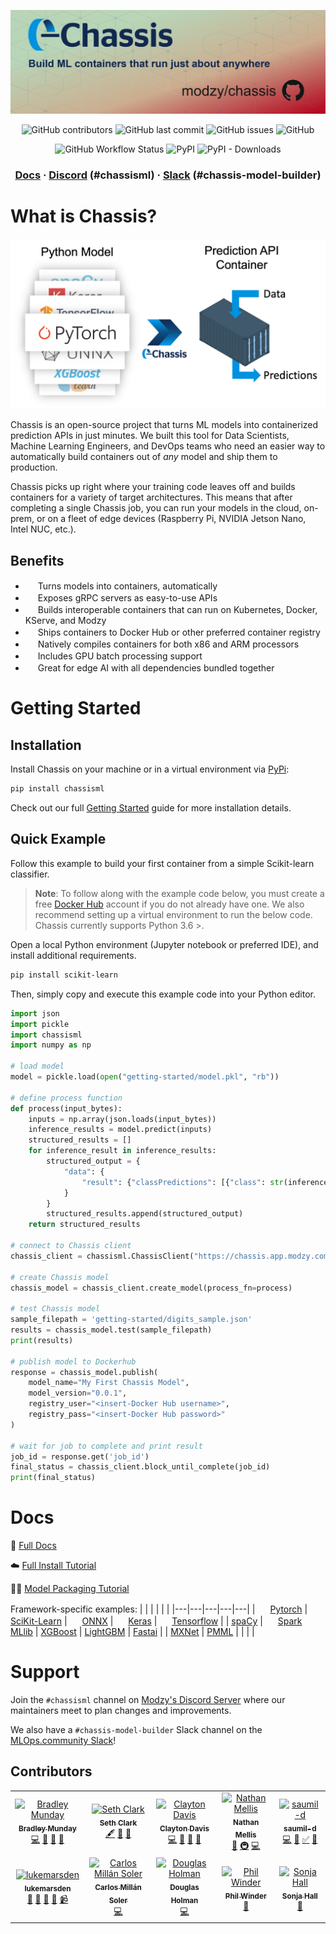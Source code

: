 <div align="center">

<!-- ![chassis-banner-v1.3.png](https://raw.githubusercontent.com/modzy/chassis/main/chassis-banner-v1.3.png) -->
![chassis-banner-v1.3.png](./chassis-banner-v1.3.png)

![GitHub contributors](https://img.shields.io/github/contributors/modzy/chassis?logo=GitHub&style=flat)
![GitHub last commit](https://img.shields.io/github/last-commit/modzy/chassis?logo=GitHub&style=flat)
![GitHub issues](https://img.shields.io/github/issues-raw/modzy/chassis?logo=github&style=flat)
![GitHub](https://img.shields.io/github/license/modzy/chassis?logo=apache&style=flat)

![GitHub Workflow Status](https://img.shields.io/github/workflow/status/modzy/chassis/CI?logo=github)
![PyPI](https://img.shields.io/pypi/v/chassisml?logo=pypi&style=flat)
![PyPI - Downloads](https://img.shields.io/pypi/dm/chassisml?logo=pypi&style=flat)

<h3 align="center">
  <a href="https://chassis.ml">Docs</a>
  <span> · </span>
  <a href="https://discord.gg/anSeEj8ARg">Discord</a> (#chassisml)
  <span> · </span>
  <a href="https://go.mlops.community/slack">Slack</a> (#chassis-model-builder)
  
</h3>

</div>

# What is Chassis?
<div align="center">

<!-- <img src="https://raw.githubusercontent.com/modzy/chassis/main/docs/docs/images/what-is-chassis.png" alt="what-is-chassis-diagram" width="650"/> -->

<img src="./docs/docs/images/what-is-chassis.png" alt="what-is-chassis-diagram" width="650"/>

<br>

</div>

Chassis is an open-source project that turns ML models into containerized prediction APIs in just minutes. We built this tool for Data Scientists, Machine Learning Engineers, and DevOps teams who need an easier way to automatically build containers out of *any* model and ship them to production.

Chassis picks up right where your training code leaves off and builds containers for a variety of target architectures. This means that after completing a single Chassis job, you can run your models in the cloud, on-prem, or on a fleet of edge devices (Raspberry Pi, NVIDIA Jetson Nano, Intel NUC, etc.).

## Benefits
<!-- JSDelivr -->
<!-- * <img height="16" width="16" src="https://cdn.jsdelivr.net/npm/simple-icons@v5/icons/docker.svg" /> Turns models into containers, automatically -->
<!-- * <img height="16" width="16" src="https://cdn.jsdelivr.net/npm/simple-icons@v5/icons/linuxfoundation.svg" /> Exposes gRPC servers as easy-to-use APIs
* <img height="16" width="16" src="https://cdn.jsdelivr.net/npm/simple-icons@v5/icons/kubernetes.svg" /> Builds interoperable containers that can run on Kubernetes, Docker, KServe, and Modzy
* <img height="16" width="16" src="https://cdn.jsdelivr.net/npm/simple-icons@v5/icons/docker.svg" /> Ships containers to Docker Hub or preferred registry
* <img height="16" width="16" src="https://cdn.jsdelivr.net/npm/simple-icons@v5/icons/intel.svg" /> Natively compiles containers for both x86 and ARM processors
* <img height="16" width="16" src="https://cdn.jsdelivr.net/npm/simple-icons@v5/icons/nvidia.svg" /> Includes GPU batch processing support
* <img height="16" width="16" src="https://cdn.jsdelivr.net/npm/simple-icons@v5/icons/arm.svg" /> Great for edge AI with all dependencies bundled together -->

* <img height="16" width="16" src="https://cdn.simpleicons.org/docker/0092DF" /> Turns models into containers, automatically
* <img height="16" width="16" src="https://cdn.simpleicons.org/linuxfoundation/0092DF" /> Exposes gRPC servers as easy-to-use APIs
* <img height="16" width="16" src="https://cdn.simpleicons.org/kubernetes/0092DF" /> Builds interoperable containers that can run on Kubernetes, Docker, KServe, and Modzy
* <img height="16" width="16" src="https://cdn.simpleicons.org/docker/0092DF" /> Ships containers to Docker Hub or other preferred container registry
* <img height="16" width="16" src="https://cdn.simpleicons.org/intel/0092DF" /> Natively compiles containers for both x86 and ARM processors
* <img height="16" width="16" src="https://cdn.simpleicons.org/nvidia/0092DF" /> Includes GPU batch processing support
* <img height="16" width="16" src="https://cdn.simpleicons.org/arm/0092DF" /> Great for edge AI with all dependencies bundled together

<!-- <br>

* <img height="16" width="16" src="https://cdn.simpleicons.org/docker/B73643" /> Turns models into containers, automatically
* <img height="16" width="16" src="https://cdn.simpleicons.org/linuxfoundation/B73643" /> Exposes gRPC servers as easy-to-use APIs
* <img height="16" width="16" src="https://cdn.simpleicons.org/kubernetes/B73643" /> Builds interoperable containers that can run on Kubernetes, Docker, KServe, and Modzy
* <img height="16" width="16" src="https://cdn.simpleicons.org/docker/B73643" /> Ships containers to Docker Hub or preferred registry
* <img height="16" width="16" src="https://cdn.simpleicons.org/intel/B73643" /> Natively compiles containers for both x86 and ARM processors
* <img height="16" width="16" src="https://cdn.simpleicons.org/nvidia/B73643" /> Includes GPU batch processing support
* <img height="16" width="16" src="https://cdn.simpleicons.org/arm/B73643" /> Great for edge AI with all dependencies bundled together

<br>

* <img height="16" width="16" src="https://cdn.simpleicons.org/docker/BFD9BF" /> Turns models into containers, automatically
* <img height="16" width="16" src="https://cdn.simpleicons.org/linuxfoundation/BFD9BF" /> Exposes gRPC servers as easy-to-use APIs
* <img height="16" width="16" src="https://cdn.simpleicons.org/kubernetes/BFD9BF" /> Builds interoperable containers that can run on Kubernetes, Docker, KServe, and Modzy
* <img height="16" width="16" src="https://cdn.simpleicons.org/docker/BFD9BF" /> Ships containers to Docker Hub or preferred registry
* <img height="16" width="16" src="https://cdn.simpleicons.org/intel/BFD9BF" /> Natively compiles containers for both x86 and ARM processors
* <img height="16" width="16" src="https://cdn.simpleicons.org/nvidia/BFD9BF" /> Includes GPU batch processing support
* <img height="16" width="16" src="https://cdn.simpleicons.org/arm/BFD9BF" /> Great for edge AI with all dependencies bundled together -->

# Getting Started

## Installation
Install Chassis on your machine or in a virtual environment via [PyPi](https://pypi.org/project/chassisml/):

```bash
pip install chassisml
```

Check out our full [Getting Started](https://chassis.ml/getting-started/deploy-connect/) guide for more installation details.

## Quick Example
Follow this example to build your first container from a simple Scikit-learn classifier.

> **Note**: To follow along with the example code below, you must create a free [Docker Hub](https://hub.docker.com/signup) account if you do not already have one. We also recommend setting up a virtual environment to run the below code. Chassis currently supports Python 3.6 >.

Open a local Python environment (Jupyter notebook or preferred IDE), and install additional requirements.

```bash
pip install scikit-learn
```

Then, simply copy and execute this example code into your Python editor.
```python
import json
import pickle
import chassisml
import numpy as np

# load model
model = pickle.load(open("getting-started/model.pkl", "rb"))

# define process function
def process(input_bytes):
    inputs = np.array(json.loads(input_bytes))
    inference_results = model.predict(inputs)
    structured_results = []
    for inference_result in inference_results:
        structured_output = {
            "data": {
                "result": {"classPredictions": [{"class": str(inference_result), "score": str(1)}]}
            }
        }
        structured_results.append(structured_output)
    return structured_results

# connect to Chassis client
chassis_client = chassisml.ChassisClient("https://chassis.app.modzy.com/")

# create Chassis model
chassis_model = chassis_client.create_model(process_fn=process)

# test Chassis model
sample_filepath = 'getting-started/digits_sample.json'
results = chassis_model.test(sample_filepath)
print(results)

# publish model to Dockerhub
response = chassis_model.publish(
    model_name="My First Chassis Model",
    model_version="0.0.1",
    registry_user="<insert-Docker Hub username>",
    registry_pass="<insert-Docker Hub password>"
)

# wait for job to complete and print result
job_id = response.get('job_id')
final_status = chassis_client.block_until_complete(job_id)
print(final_status)
```

# Docs

📘 [Full Docs](https://chassis.ml)

☁️ [Full Install Tutorial](https://chassis.ml/getting-started/deploy-manual/)

🧑‍🏫 [Model Packaging Tutorial](https://chassis.ml/tutorials/ds-connect/)

Framework-specific examples:
|  |  |  |  |  |
|---|---|---|---|---|
| <!-- JSDelivr --> <img height="16" width="16" src="https://cdn.simpleicons.org/pytorch" /> [Pytorch](https://chassis.ml/how-to-guides/frameworks/#pytorch) | <!-- JSDelivr --> <img height="16" width="16" src="https://cdn.simpleicons.org/scikitlearn" /> [SciKit-Learn](https://chassis.ml/how-to-guides/frameworks/#scikit-learn) | <!-- JSDelivr --> <img height="16" width="16" src="https://cdn.simpleicons.org/onnx" /> [ONNX](https://chassis.ml/how-to-guides/frameworks/#onnx) | <!-- JSDelivr --> <img height="16" width="16" src="https://cdn.simpleicons.org/keras" />  [Keras](https://chassis.ml/how-to-guides/frameworks/#tensorflow-keras) | <!-- JSDelivr --> <img height="16" width="16" src="https://cdn.simpleicons.org/tensorflow" />  [Tensorflow](https://chassis.ml/how-to-guides/frameworks/#tensorflow-keras) |
| [spaCy](https://chassis.ml/how-to-guides/frameworks/#spacy) | <!-- JSDelivr --> <img height="16" width="16" src="https://cdn.simpleicons.org/apachespark" />  [Spark MLlib](https://chassis.ml/how-to-guides/frameworks/#spark-mllib) | [XGBoost](https://chassis.ml/how-to-guides/frameworks/#xgboost) | [LightGBM](https://chassis.ml/how-to-guides/frameworks/#lightgbm) | [Fastai](https://chassis.ml/how-to-guides/frameworks/#fastai) |
| [MXNet](https://chassis.ml/how-to-guides/frameworks/#mxnet) | [PMML](https://chassis.ml/how-to-guides/frameworks/#pmml) |  |  |  |

# Support

Join the `#chassisml` channel on [Modzy's Discord Server](https://discord.gg/eW4kHSm3Z5) where our maintainers meet to plan changes and improvements.

We also have a `#chassis-model-builder` Slack channel on the [MLOps.community Slack](https://go.mlops.community/slack)!


## Contributors

<!-- ALL-CONTRIBUTORS-LIST:START - Do not remove or modify this section -->
<!-- prettier-ignore-start -->
<!-- markdownlint-disable -->
<table>
  <tbody>
    <tr>
      <td align="center"><a href="https://github.com/bmunday3"><img src="https://avatars.githubusercontent.com/u/99284020?v=4?s=100" width="100px;" alt="Bradley Munday"/><br /><sub><b>Bradley Munday</b></sub></a><br /><a href="https://github.com/modzy/chassis/commits?author=bmunday3" title="Code">💻</a> <a href="#ideas-bmunday3" title="Ideas, Planning, & Feedback">🤔</a> <a href="#maintenance-bmunday3" title="Maintenance">🚧</a> <a href="#question-bmunday3" title="Answering Questions">💬</a></td>
      <td align="center"><a href="https://github.com/caradoxical"><img src="https://avatars.githubusercontent.com/u/1461827?v=4?s=100" width="100px;" alt="Seth Clark"/><br /><sub><b>Seth Clark</b></sub></a><br /><a href="#content-caradoxical" title="Content">🖋</a> <a href="https://github.com/modzy/chassis/commits?author=caradoxical" title="Documentation">📖</a> <a href="#projectManagement-caradoxical" title="Project Management">📆</a></td>
      <td align="center"><a href="https://github.com/DataScienceDeconstructed"><img src="https://avatars.githubusercontent.com/u/34408482?v=4?s=100" width="100px;" alt="Clayton Davis"/><br /><sub><b>Clayton Davis</b></sub></a><br /><a href="https://github.com/modzy/chassis/commits?author=DataScienceDeconstructed" title="Code">💻</a> <a href="https://github.com/modzy/chassis/commits?author=DataScienceDeconstructed" title="Documentation">📖</a> <a href="#ideas-DataScienceDeconstructed" title="Ideas, Planning, & Feedback">🤔</a> <a href="#projectManagement-DataScienceDeconstructed" title="Project Management">📆</a></td>
      <td align="center"><a href="http://n8mellis.net"><img src="https://avatars.githubusercontent.com/u/39227?v=4?s=100" width="100px;" alt="Nathan Mellis"/><br /><sub><b>Nathan Mellis</b></sub></a><br /><a href="#ideas-n8mellis" title="Ideas, Planning, & Feedback">🤔</a> <a href="#infra-n8mellis" title="Infrastructure (Hosting, Build-Tools, etc)">🚇</a> <a href="https://github.com/modzy/chassis/commits?author=n8mellis" title="Code">💻</a></td>
      <td align="center"><a href="https://github.com/saumil-d"><img src="https://avatars.githubusercontent.com/u/83971510?v=4?s=100" width="100px;" alt="saumil-d"/><br /><sub><b>saumil-d</b></sub></a><br /><a href="https://github.com/modzy/chassis/commits?author=saumil-d" title="Code">💻</a> <a href="https://github.com/modzy/chassis/commits?author=saumil-d" title="Documentation">📖</a> <a href="#tutorial-saumil-d" title="Tutorials">✅</a> <a href="#ideas-saumil-d" title="Ideas, Planning, & Feedback">🤔</a></td>
    </tr>
    <tr>
      <td align="center"><a href="https://github.com/lukemarsden"><img src="https://avatars.githubusercontent.com/u/264658?v=4?s=100" width="100px;" alt="lukemarsden"/><br /><sub><b>lukemarsden</b></sub></a><br /><a href="https://github.com/modzy/chassis/commits?author=lukemarsden" title="Documentation">📖</a> <a href="#projectManagement-lukemarsden" title="Project Management">📆</a> <a href="#ideas-lukemarsden" title="Ideas, Planning, & Feedback">🤔</a> <a href="#talk-lukemarsden" title="Talks">📢</a> <a href="#video-lukemarsden" title="Videos">📹</a></td>
      <td align="center"><a href="https://carmilso.com"><img src="https://avatars.githubusercontent.com/u/7313231?v=4?s=100" width="100px;" alt="Carlos Millán Soler"/><br /><sub><b>Carlos Millán Soler</b></sub></a><br /><a href="https://github.com/modzy/chassis/commits?author=carmilso" title="Code">💻</a></td>
      <td align="center"><a href="https://www.linkedin.com/in/douglas-holman/"><img src="https://avatars.githubusercontent.com/u/35512326?v=4?s=100" width="100px;" alt="Douglas Holman"/><br /><sub><b>Douglas Holman</b></sub></a><br /><a href="https://github.com/modzy/chassis/commits?author=DHolmanCoding" title="Code">💻</a></td>
      <td align="center"><a href="https://github.com/philwinder"><img src="https://avatars.githubusercontent.com/u/8793723?v=4?s=100" width="100px;" alt="Phil Winder"/><br /><sub><b>Phil Winder</b></sub></a><br /><a href="#ideas-philwinder" title="Ideas, Planning, & Feedback">🤔</a></td>
      <td align="center"><a href="https://github.com/sonejah21"><img src="https://avatars.githubusercontent.com/u/5269893?v=4?s=100" width="100px;" alt="Sonja Hall"/><br /><sub><b>Sonja Hall</b></sub></a><br /><a href="#design-sonejah21" title="Design">🎨</a></td>
    </tr>
  </tbody>
</table>

<!-- markdownlint-restore -->
<!-- prettier-ignore-end -->

<!-- ALL-CONTRIBUTORS-LIST:END -->
